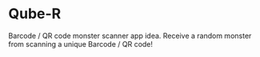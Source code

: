 # Qube-R
Barcode / QR code monster scanner app idea.
Receive a random monster from scanning a unique Barcode / QR code!
